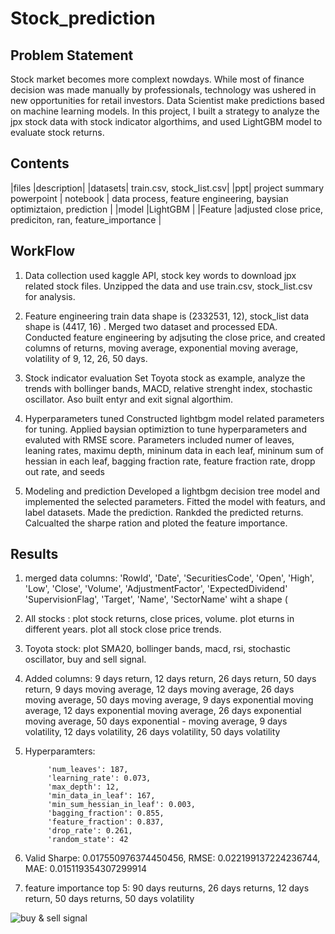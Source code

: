 # Stock_prediction

## Problem Statement
Stock market becomes more complext nowdays. While most of finance decision was made manually by professionals, technology was ushered in new opportunities for retail investors. Data Scientist make predictions based on machine learning models. In this project, I built a strategy to analyze the jpx stock data with stock indicator algorthims, and used LightGBM model to evaluate stock returns.

## Contents

|files |description|
|datasets| train.csv, stock_list.csv|
|ppt| project summary powerpoint |
notebook | data process, feature engineering, baysian optimiztaion, prediction |
|model |LightGBM |
|Feature |adjusted close price, prediciton, ran, feature_importance |

## WorkFlow

1. Data collection
    used kaggle API, stock key words to download jpx related stock files. Unzipped the data and use train.csv, stock_list.csv for analysis.
2. Feature engineering
    train data shape is (2332531, 12), stock_list data shape is (4417, 16) . Merged two dataset and processed EDA. Conducted feature engineering by adjsuting the close price, and created columns of returns, moving average, exponential moving average, volatility of 9, 12, 26, 50 days.
    
 3. Stock indicator evaluation
    Set Toyota stock as example, analyze the trends with bollinger bands, MACD, relative strenght index, stochastic oscillator. Aso built entyr and exit signal algorthim. 
    
    
4. Hyperparameters tuned
    Constructed lightbgm model related parameters for tuning. Applied baysian optimiztion to tune hyperparameters and evaluted with RMSE score. 
    Parameters included numer of leaves, leaning rates, maximu depth, mininum data in each leaf, mininum sum of hessian in each leaf, bagging fraction rate, feature fraction rate, dropp out rate, and seeds
             
    
5. Modeling and prediction
    Developed a lightbgm decision tree model and implemented the selected parameters. Fitted the model with featurs, and label datasets. Made the prediction. Rankded the predicted returns. Calcualted the sharpe ration and ploted the feature importance.
    
    
    
 ## Results
 1. merged data columns: 'RowId', 'Date', 'SecuritiesCode', 'Open', 'High', 'Low', 'Close', 'Volume', 'AdjustmentFactor', 'ExpectedDividend' 'SupervisionFlag', 'Target', 'Name', 'SectorName' wiht a shape (
 2. All stocks : plot stock returns, close prices, volume. plot eturns in different years. plot all stock close price trends. 
 3. Toyota stock: plot SMA20, bollinger bands, macd, rsi, stochastic oscillator, buy and sell signal. 
 4. Added columns: 9 days return, 12 days return, 26 days return, 50 days return, 9 days moving average, 12 days moving average, 26 days moving average,
    50 days moving average, 9 days exponential moving average, 12 days exponential moving average, 26 days exponential moving average, 50 days exponential                      -   moving average, 9 days volatility, 12 days volatility, 26 days volatility, 50 days volatility

5. Hyperparamters:

            'num_leaves': 187,
            'learning_rate': 0.073,
            'max_depth': 12,
            'min_data_in_leaf': 167,
            'min_sum_hessian_in_leaf': 0.003,
            'bagging_fraction': 0.855,
            'feature_fraction': 0.837,
            'drop_rate': 0.261,
            'random_state': 42      
            
 6. Valid Sharpe: 0.017550976374450456, RMSE: 0.022199137224236744, MAE: 0.015119354307299914
 8. feature importance top 5: 90 days reuturns, 26 days returns, 12 days return, 50 days returns, 50 days volatility 
 
 <img
    src = '/Users/DanDan/Documents/七月在线/MachineLearning/newproject/data/buy.png'
    title = 'buy & sell signal'
    style='display: inline-block; margin:0 auto; max-width: 300px'>
